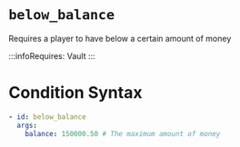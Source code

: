 # `below_balance`

Requires a player to have below a certain amount of money

:::infoRequires:
Vault
:::

# Condition Syntax
```yaml
- id: below_balance
  args:
    balance: 150000.50 # The maximum amount of money
```
